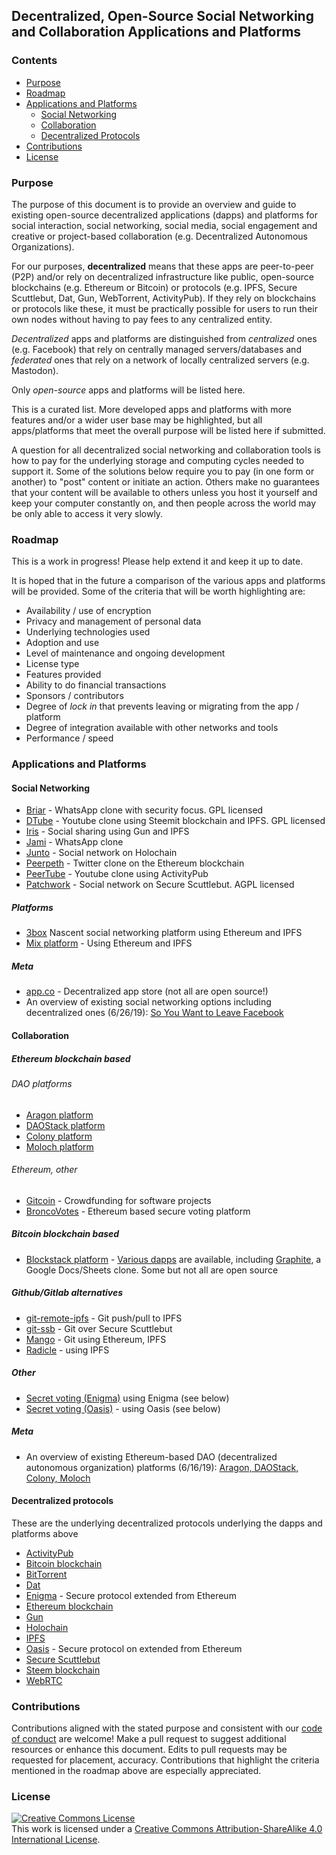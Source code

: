 ## Decentralized, Open-Source Social Networking and Collaboration Applications and Platforms

### Contents
* [Purpose](#purpose)
* [Roadmap](#roadmap)
* [Applications and Platforms](#applications-and-platforms)
    * [Social Networking](#social-networking)
    * [Collaboration](#collaboration)
    * [Decentralized Protocols](#decentralized-protocols)
* [Contributions](#contributions)
* [License](#license)

### Purpose
The purpose of this document is to provide an overview and guide to existing open-source decentralized applications (dapps) and platforms for social interaction, social networking, social media, social engagement and creative or project-based collaboration (e.g. Decentralized Autonomous Organizations).

For our purposes, **decentralized** means that these apps are peer-to-peer (P2P) and/or rely on decentralized infrastructure like public, open-source blockchains (e.g. Ethereum or Bitcoin) or protocols (e.g. IPFS, Secure Scuttlebut, Dat, Gun, WebTorrent, ActivityPub). If they rely on blockchains or protocols like these, it must be practically possible for users to run their own nodes without having to pay fees to any centralized entity.

_Decentralized_ apps and platforms are distinguished from _centralized_ ones (e.g. Facebook) that rely on centrally managed servers/databases and _federated_ ones that rely on a network of locally centralized servers (e.g. Mastodon).

Only _open-source_ apps and platforms will be listed here.

This is a curated list. More developed apps and platforms with more features and/or a wider user base may be highlighted, but all apps/platforms that meet the overall purpose will be listed here if submitted.

A question for all decentralized social networking and collaboration tools is how to pay for the underlying storage and computing cycles needed to support it. Some of the solutions below require you to pay (in one form or another) to "post" content or initiate an action. Others make no guarantees that your content will be available to others unless you host it yourself and keep your computer constantly on, and then people across the world may be only able to access it very slowly.


### Roadmap

This is a work in progress! Please help extend it and keep it up to date.

It is hoped that in the future a comparison of the various apps and platforms will be provided. Some of the criteria that will be worth highlighting are:
* Availability / use of encryption
* Privacy and management of personal data
* Underlying technologies used
* Adoption and use
* Level of maintenance and ongoing development
* License type
* Features provided
* Ability to do financial transactions
* Sponsors / contributors
* Degree of _lock in_ that prevents leaving or migrating from the app / platform
* Degree of integration available with other networks and tools
* Performance / speed


### Applications and Platforms

#### Social Networking

* [Briar](https://briarproject.org/) - WhatsApp clone with security focus. GPL licensed
* [DTube](https://d.tube/) - Youtube clone using Steemit blockchain and IPFS. GPL licensed
* [Iris](https://irislib.github.io/) - Social sharing using Gun and IPFS
* [Jami](https://jami.net/) - WhatsApp clone
* [Junto](https://junto.foundation/) - Social network on Holochain
* [Peerpeth](https://peepeth.com/welcome) - Twitter clone on the Ethereum blockchain
* [PeerTube](https://joinpeertube.org/en/) - Youtube clone using ActivityPub
* [Patchwork](https://github.com/ssbc/patchwork) - Social network on Secure Scuttlebut. AGPL licensed


##### Platforms

* [3box](https://3box.io/) Nascent social networking platform using Ethereum and IPFS
* [Mix platform](https://www.mix-blockchain.org/) - Using Ethereum and IPFS



##### Meta

* [app.co](https://app.co/) - Decentralized app store (not all are open source!)
* An overview of existing social networking options including decentralized ones (6/26/19): [So You Want to Leave Facebook](https://hackernoon.com/so-you-want-to-leave-facebook-1ab3603f164a)

#### Collaboration

##### Ethereum blockchain based

###### DAO platforms
* [Aragon platform](https://aragon.one/)
* [DAOStack platform](https://daostack.io/)
* [Colony platform](https://colony.io/)
* [Moloch platform](https://github.com/MolochVentures/moloch)

###### Ethereum, other

* [Gitcoin](https://gitcoin.co/) - Crowdfunding for software projects
* [BroncoVotes](https://github.com/pmarella2/BroncoVotes) - Ethereum based secure voting platform


##### Bitcoin blockchain based

* [Blockstack platform](https://blockstack.org/) - [Various dapps](https://blockstack.org/try-blockstack) are available, including [Graphite](https://www.graphitedocs.com/), a Google Docs/Sheets clone. Some but not all are open source

##### Github/Gitlab alternatives

* [git-remote-ipfs](https://github.com/cryptix/git-remote-ipfs/) - Git push/pull to IPFS
* [git-ssb](https://github.com/noffle/git-ssb-intro) - Git over Secure Scuttlebut
* [Mango](https://github.com/axic/mango) - Git using Ethereum, IPFS
* [Radicle](http://www.radicle.xyz/) - using IPFS

##### Other

* [Secret voting (Enigma)](https://blog.enigma.co/secret-voting-smart-contracts-with-enigma-a-walkthrough-5bb976164753) using Enigma (see below)
* [Secret voting (Oasis)](https://docs.oasiscloud.io/en/latest/secret-ballot/) - using Oasis (see below)


##### Meta
* An overview of existing Ethereum-based DAO (decentralized autonomous organization) platforms (6/16/19): [Aragon, DAOStack, Colony, Moloch](https://kronosapiens.github.io/blog/2019/06/16/aragon-daostack-colony-moloch.html)

#### Decentralized protocols
These are the underlying decentralized protocols underlying the dapps and platforms above

* [ActivityPub](https://activitypub.rocks/)
* [Bitcoin blockchain](https://bitcoin.org/en/)
* [BitTorrent](https://en.wikipedia.org/wiki/BitTorrent)
* [Dat](https://www.datprotocol.com/)
* [Enigma](https://enigma.co/) - Secure protocol extended from Ethereum
* [Ethereum blockchain](https://www.ethereum.org/)
* [Gun](https://github.com/amark/gun)
* [Holochain](https://holochain.org/)
* [IPFS](https://ipfs.io/)
* [Oasis](https://www.oasislabs.com/) - Secure protocol on extended from Ethereum
* [Secure Scuttlebut](https://www.scuttlebutt.nz/)
* [Steem blockchain](https://steem.com/)
* [WebRTC](https://webrtc.org/)



### Contributions
Contributions aligned with the stated purpose and consistent with our [code of conduct](https://www.contributor-covenant.org/version/1/4/code-of-conduct) are welcome! Make a pull request to suggest additional resources or enhance this document. Edits to pull requests may be requested for placement, accuracy. Contributions that highlight the criteria mentioned in the roadmap above are especially appreciated.


### License
<a rel="license" href="http://creativecommons.org/licenses/by-sa/4.0/"><img alt="Creative Commons License" style="border-width:0" src="https://i.creativecommons.org/l/by-sa/4.0/88x31.png" /></a><br />This work is licensed under a <a rel="license" href="http://creativecommons.org/licenses/by-sa/4.0/">Creative Commons Attribution-ShareAlike 4.0 International License</a>.